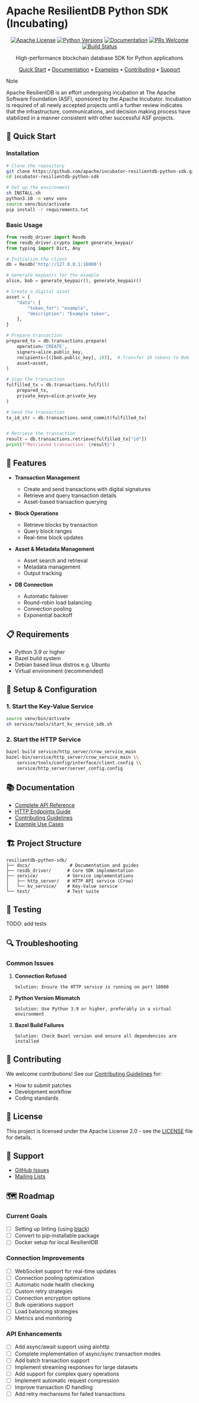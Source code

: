 # Apache ResilientDB Python SDK (Incubating)

<div align="center">

[![Apache License](https://img.shields.io/badge/license-Apache%202.0-blue.svg)](LICENSE)
[![Python Versions](https://img.shields.io/badge/python-3.9%2B-blue)](https://github.com/apache/incubator-resilientdb-python-sdk)
[![Documentation](https://img.shields.io/badge/docs-latest-brightgreen.svg)](./docs)
[![PRs Welcome](https://img.shields.io/badge/PRs-welcome-brightgreen.svg)](./CONTRIBUTING.md)
[![Build Status](https://img.shields.io/badge/build-passing-brightgreen.svg)]()

High-performance blockchain database SDK for Python applications

[Quick Start](#quick-start) •
[Documentation](#documentation) •
[Examples](#examples) •
[Contributing](#contributing) •
[Support](#support)

</div>

> [!NOTE]  
> Apache ResilientDB is an effort undergoing incubation at The Apache Software Foundation (ASF), sponsored by the Apache Incubator. Incubation is required of all newly accepted projects until a further review indicates that the infrastructure, communications, and decision making process have stabilized in a manner consistent with other successful ASF projects.

## 🚀 Quick Start

### Installation

```bash
# Clone the repository
git clone https://github.com/apache/incubator-resilientdb-python-sdk.git
cd incubator-resilientdb-python-sdk

# Set up the environment
sh INSTALL.sh
python3.10 -m venv venv
source venv/bin/activate
pip install -r requirements.txt
```

### Basic Usage

```python
from resdb_driver import Resdb
from resdb_driver.crypto import generate_keypair
from typing import Dict, Any

# Initialize the client
db = Resdb('http://127.0.0.1:18000')

# Generate keypairs for the example
alice, bob = generate_keypair(), generate_keypair()

# Create a digital asset
asset = {
    "data": {
        "token_for": "example",
        "description": "Example token",
    },
}

# Prepare transaction
prepared_tx = db.transactions.prepare(
    operation='CREATE',
    signers=alice.public_key,
    recipients=[([bob.public_key], 10)],  # Transfer 10 tokens to Bob
    asset=asset,
)

# Sign the transaction
fulfilled_tx = db.transactions.fulfill(
    prepared_tx, 
    private_keys=alice.private_key
)

# Send the transaction
tx_id_str = db.transactions.send_commit(fulfilled_tx)


# Retrieve the transaction
result = db.transactions.retrieve(fulfilled_tx["id"])
print(f"Retrieved transaction: {result}")
```

## 🌟 Features

- **Transaction Management**
  - Create and send transactions with digital signatures
  - Retrieve and query transaction details
  - Asset-based transaction querying

- **Block Operations**
  - Retrieve blocks by transaction
  - Query block ranges
  - Real-time block updates

- **Asset & Metadata Management**
  - Asset search and retrieval
  - Metadata management
  - Output tracking

- **DB Connection**
  - Automatic failover
  - Round-robin load balancing
  - Connection pooling
  - Exponential backoff

## 📋 Requirements

- Python 3.9 or higher
- Bazel build system
- Debian based linux distros e.g. Ubuntu
- Virtual environment (recommended)

## 🔧 Setup & Configuration

### 1. Start the Key-Value Service

```bash
source venv/bin/activate
sh service/tools/start_kv_service_sdk.sh
```

### 2. Start the HTTP Service

```bash
bazel build service/http_server/crow_service_main
bazel-bin/service/http_server/crow_service_main \\
    service/tools/config/interface/client.config \\
    service/http_server/server_config.config
```

## 📚 Documentation

- [Complete API Reference](./docs/api_reference.md)
- [HTTP Endpoints Guide](./service/http_server/README.md)
- [Contributing Guidelines](./CONTRIBUTING.md)
- [Example Use Cases](./test_driver_2.py)

## 🏗️ Project Structure

```
resilientdb-python-sdk/
├── docs/               # Documentation and guides
├── resdb_driver/      # Core SDK implementation
├── service/           # Service implementations
│   ├── http_server/   # HTTP API service (Crow)
│   └── kv_service/    # Key-Value service
└── test/              # Test suite
```

## 🧪 Testing
TODO: add tests

## 🔍 Troubleshooting

### Common Issues

1. **Connection Refused**
   ```
   Solution: Ensure the HTTP service is running on port 18000
   ```

2. **Python Version Mismatch**
   ```
   Solution: Use Python 3.9 or higher, preferably in a virtual environment
   ```

3. **Bazel Build Failures**
   ```
   Solution: Check Bazel version and ensure all dependencies are installed
   ```

## 🤝 Contributing

We welcome contributions! See our [Contributing Guidelines](./CONTRIBUTING.md) for:
- How to submit patches
- Development workflow
- Coding standards

## 📄 License

This project is licensed under the Apache License 2.0 - see the [LICENSE](LICENSE) file for details.

## 💬 Support

- [GitHub Issues](https://github.com/apache/incubator-resilientdb-python-sdk/issues)
- [Mailing Lists](https://lists.apache.org/list.html?dev@resilientdb.apache.org)

## 🗺️ Roadmap

### Current Goals
- [ ] Setting up linting (using [black](https://github.com/psf/black))
- [ ] Convert to pip-installable package
- [ ] Docker setup for local ResilientDB

### Connection Improvements
- [ ] WebSocket support for real-time updates
- [ ] Connection pooling optimization
- [ ] Automatic node health checking
- [ ] Custom retry strategies
- [ ] Connection encryption options
- [ ] Bulk operations support
- [ ] Load balancing strategies
- [ ] Metrics and monitoring

### API Enhancements
- [ ] Add async/await support using aiohttp
- [ ] Complete implementation of async/sync transaction modes
- [ ] Add batch transaction support
- [ ] Implement streaming responses for large datasets
- [ ] Add support for complex query operations
- [ ] Implement automatic request compression
- [ ] Improve transaction ID handling
- [ ] Add retry mechanisms for failed transactions